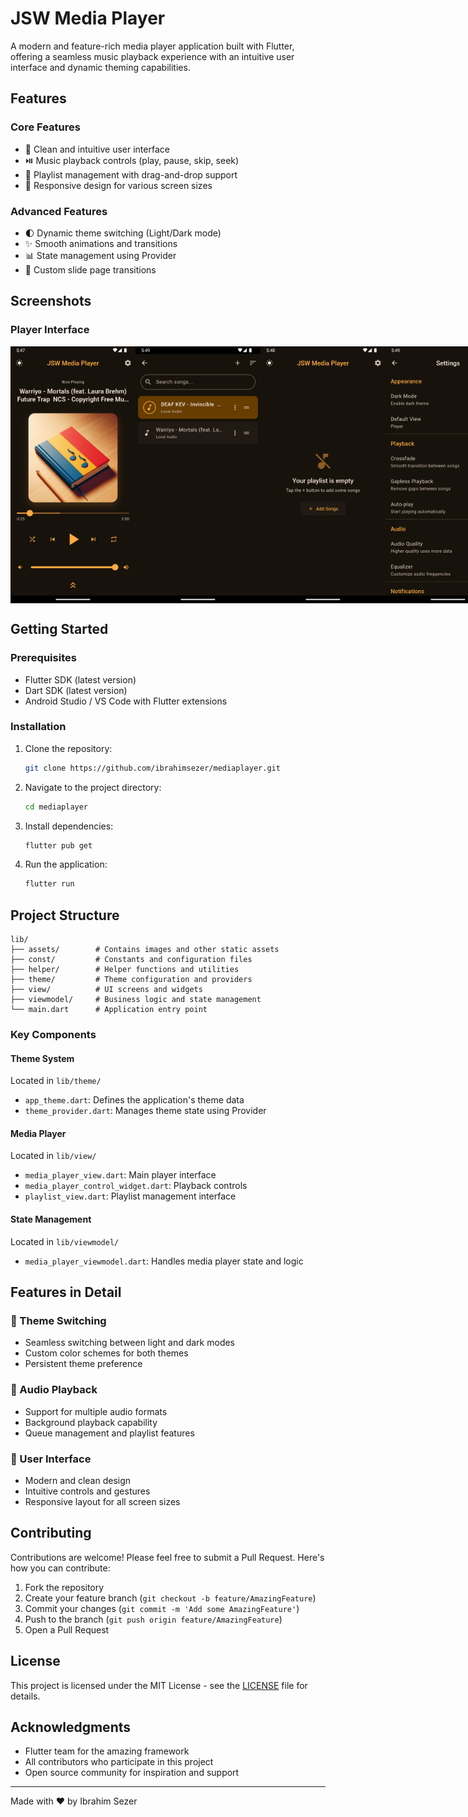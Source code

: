 # JSW Media Player

A modern and feature-rich media player application built with Flutter, offering a seamless music playback experience with an intuitive user interface and dynamic theming capabilities.

## Features

### Core Features
- 🎵 Clean and intuitive user interface
- ⏯️ Music playback controls (play, pause, skip, seek)
- 📝 Playlist management with drag-and-drop support
- 📱 Responsive design for various screen sizes

### Advanced Features
- 🌓 Dynamic theme switching (Light/Dark mode)
- ✨ Smooth animations and transitions
- 📊 State management using Provider
- 🔄 Custom slide page transitions

## Screenshots

### Player Interface
<div style="display: flex; justify-content: space-between;">
  <img src = "lib\assets\app_images\Screenshot_1740581241.png" width="200" alt="Main Screen"/>
  <img src="lib/assets/app_images/Screenshot_1740581383.png" width="200" alt="Playlist View"/>
  <img src="lib/assets/app_images/Screenshot_1740581303.png" width="200" alt="Playlist Empty"/>
  <img src="lib/assets/app_images/Screenshot_1740581345.png" width="200" alt="Settings View"/>
</div>


## Getting Started

### Prerequisites

- Flutter SDK (latest version)
- Dart SDK (latest version)
- Android Studio / VS Code with Flutter extensions

### Installation

1. Clone the repository:
   ```bash
   git clone https://github.com/ibrahimsezer/mediaplayer.git
   ```

2. Navigate to the project directory:
   ```bash
   cd mediaplayer
   ```

3. Install dependencies:
   ```bash
   flutter pub get
   ```

4. Run the application:
   ```bash
   flutter run
   ```

## Project Structure

```
lib/
├── assets/        # Contains images and other static assets
├── const/         # Constants and configuration files
├── helper/        # Helper functions and utilities
├── theme/         # Theme configuration and providers
├── view/          # UI screens and widgets
├── viewmodel/     # Business logic and state management
└── main.dart      # Application entry point
```

### Key Components

#### Theme System
Located in `lib/theme/`
- `app_theme.dart`: Defines the application's theme data
- `theme_provider.dart`: Manages theme state using Provider

#### Media Player
Located in `lib/view/`
- `media_player_view.dart`: Main player interface
- `media_player_control_widget.dart`: Playback controls
- `playlist_view.dart`: Playlist management interface

#### State Management
Located in `lib/viewmodel/`
- `media_player_viewmodel.dart`: Handles media player state and logic

## Features in Detail

### 🎨 Theme Switching
- Seamless switching between light and dark modes
- Custom color schemes for both themes
- Persistent theme preference

### 🎵 Audio Playback
- Support for multiple audio formats
- Background playback capability
- Queue management and playlist features

### 📱 User Interface
- Modern and clean design
- Intuitive controls and gestures
- Responsive layout for all screen sizes

## Contributing

Contributions are welcome! Please feel free to submit a Pull Request. Here's how you can contribute:

1. Fork the repository
2. Create your feature branch (`git checkout -b feature/AmazingFeature`)
3. Commit your changes (`git commit -m 'Add some AmazingFeature'`)
4. Push to the branch (`git push origin feature/AmazingFeature`)
5. Open a Pull Request

## License

This project is licensed under the MIT License - see the [LICENSE](LICENSE) file for details.

## Acknowledgments

- Flutter team for the amazing framework
- All contributors who participate in this project
- Open source community for inspiration and support

---
Made with ❤️ by Ibrahim Sezer
